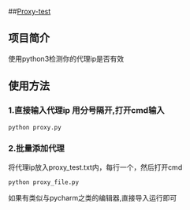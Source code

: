 ##[Proxy-test](https://github.com/hi-yu/proxy-test)
<h2>项目简介</h2>
<p>使用python3检测你的代理ip是否有效</p>
<h2>使用方法</h2>
<h3>1.直接输入代理ip 用分号隔开,打开cmd输入</h3>
<pre><code>python proxy.py</code></pre>
<h3>2.批量添加代理</h3>
<p>将代理ip放入proxy_test.txt内，每行一个，然后打开cmd</p>
<pre><code>python proxy_file.py</code></pre>
<p>如果有类似与pycharm之类的编辑器,直接导入运行即可
